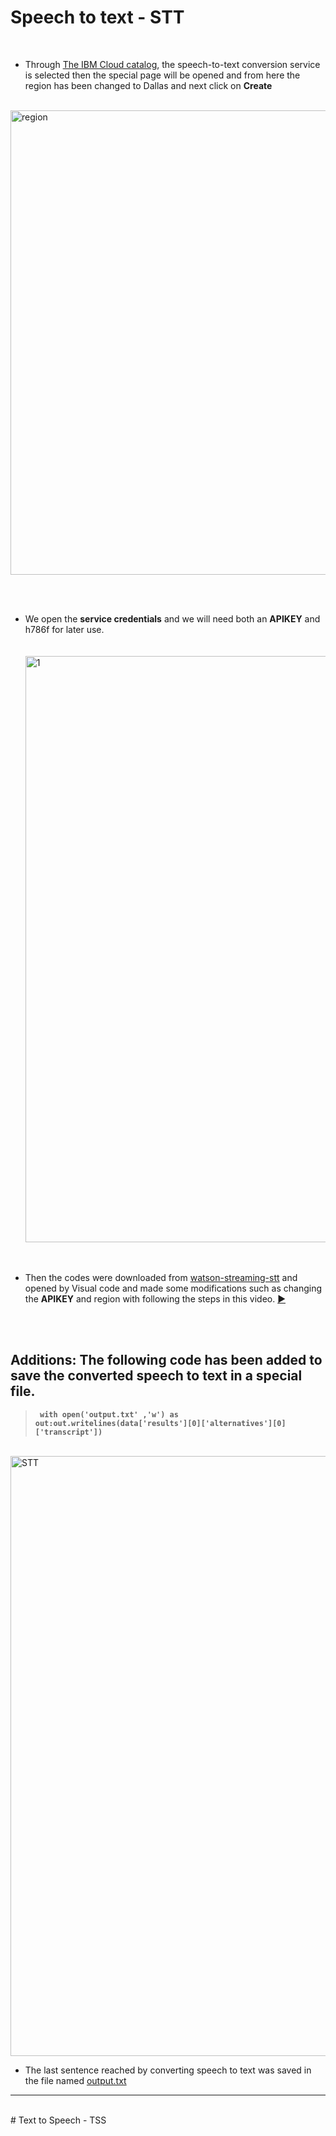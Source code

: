  # Speech to text - STT
<br>

*   Through [The IBM Cloud catalog](https://cloud.ibm.com/catalog), the speech-to-text conversion service is selected then the special page will be opened and from here the region has been changed to Dallas and next click on **Create** <br>

&nbsp;&nbsp;&nbsp;&nbsp;&nbsp;&nbsp;&nbsp;&nbsp;&nbsp;&nbsp;&nbsp;&nbsp;&nbsp;&nbsp;&nbsp;&nbsp;&nbsp;&nbsp;&nbsp;&nbsp;&nbsp; &nbsp;&nbsp;&nbsp;&nbsp;&nbsp;<img width="743" alt="region" src="https://user-images.githubusercontent.com/52053143/127054230-6baa36ee-ba39-4ff5-883a-83318f2091fc.png">

<br><br>

*   We open the **service credentials** and we will need both an **APIKEY** and h786f  for later use. <br>  
&nbsp;&nbsp;&nbsp;&nbsp;&nbsp;&nbsp;&nbsp;&nbsp;&nbsp;<img width="938" alt="1" src="https://user-images.githubusercontent.com/52053143/127054262-efa3ec9f-7380-43cb-97c5-e48008f558aa.png">
<br>

 *   Then the codes were downloaded from [watson-streaming-stt](https://github.com/IBM/watson-streaming-stt) and opened by Visual code and made some modifications such as changing the **APIKEY** and region with following the steps in this video.   [▶](https://www.youtube.com/watch?v=YCyuZM454_I) 


<br><br>



  ## Additions: The following code has been added to save the converted speech to text in a special file. 

  > **` with open('output.txt' ,'w') as out:out.writelines(data['results'][0]['alternatives'][0]['transcript'])`** 
 

&nbsp;&nbsp;&nbsp;&nbsp;&nbsp;&nbsp;&nbsp;&nbsp;&nbsp;&nbsp;&nbsp;&nbsp;&nbsp;&nbsp;&nbsp;&nbsp;&nbsp;&nbsp;&nbsp;&nbsp;&nbsp;&nbsp;<img width="960" alt="STT" src="https://user-images.githubusercontent.com/52053143/127054334-46a312b1-3c46-4f0a-91b7-e30ed6476a4d.png">


*  The last sentence reached by converting speech to text was saved in the file named [output.txt](https://github.com/RanaMHM/IBM-Watson-STT-TTS/blob/main/output.txt)   
<hr><br>
 # Text to Speech - TSS
